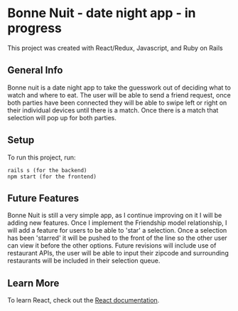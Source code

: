 # Bonne Nuit - date night app - in progress

This project was created with React/Redux, Javascript, and Ruby on Rails

## General Info
Bonne nuit is a date night app to take the guesswork out of deciding what to watch and where to eat. The user will be able to send a friend request, once both parties have been connected they will be able to swipe left or right on their individual devices until there is a match. Once there is a match that selection will pop up for both parties. 

## Setup
To run this project, run:

```
rails s (for the backend)
npm start (for the frontend) 
```

## Future Features
Bonne Nuit is still a very simple app, as I continue improving on it I will be adding new features. Once I implement the Friendship model relationship, I will add a feature for users to be able to 'star' a selection. Once a selection has been 'starred' it will be pushed to the front of the line so the other user can view it before the other options. Future revisions will include use of restaurant APIs, the user will be able to input their zipcode and surrounding restaurants will be included in their selection queue. 

## Learn More

To learn React, check out the [React documentation](https://reactjs.org/).
